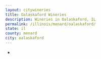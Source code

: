```yaml
---
layout: citywineries
title: Oalaskaford Wineries
description: Wineries in Oalaskaford, IL
permalink: /illinois/menard/oalaskaford/
state: il
county: menard
city: oalaskaford
---
```

-
